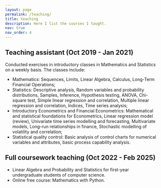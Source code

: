 ```yaml
---
layout: page
permalink: /teaching/
title: teaching
description: Here I list the courses I taught.
nav: true
nav_order: 4
---
```


## Teaching assistant (Oct 2019 - Jan 2021)

Conducted exercises in introductory classes in Mathematics and Statistics on a weekly basis. The classes include:

- Mathematics: Sequences, Limits, Linear Algebra, Calculus, Long-Term Financial Operations;
- Statistics: Descriptive analysis, Random variables and probability distributions, Samples, Inference, Hypothesis testing, ANOVA, Chi-square test, Simple linear regression and correlation, Multiple linear regression and correlation, Indices, Time series analysis;
- Introductory Econometrics and Financial Econometrics: Mathematical and statistical foundations for Econometrics, Linear regression model (review), Univariate time series modelling and forecasting, Multivariate models, Long-run relationships in finance, Stochastic modelling of volatility and correlation;
- Statistical quality control: Basic analysis of control charts for numerical variables and attributes, basic process capability analysis.

## Full coursework teaching (Oct 2022 - Feb 2025)

- Linear Algebra and Probability and Statistics for first-year undergraduate students of computer science.
- Online free course: Mathematics with Python.
